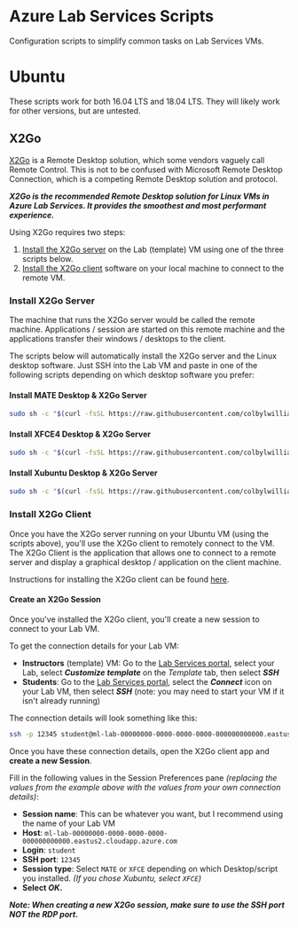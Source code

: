 # Azure Lab Services Scripts

Configuration scripts to simplify common tasks on Lab Services VMs.

# Ubuntu

These scripts work for both 16.04 LTS and 18.04 LTS.  They will likely work for other versions, but are untested.

## X2Go

[X2Go](https://wiki.x2go.org/doku.php/doc:newtox2go) is a Remote Desktop solution, which some vendors vaguely call Remote Control. This is not to be confused with Microsoft Remote Desktop Connection, which is a competing Remote Desktop solution and protocol.

**_X2Go is the recommended Remote Desktop solution for Linux VMs in Azure Lab Services. It provides the smoothest and most performant experience._**

Using X2Go requires two steps:

1. [Install the X2Go server](#install-x2go-server) on the Lab (template) VM using one of the three scripts below.
2. [Install the X2Go client](#install-x2go-client) software on your local machine to connect to the remote VM.

### Install X2Go Server

The machine that runs the X2Go server would be called the remote machine. Applications / session are started on this remote machine and the applications transfer their windows / desktops to the client.

The scripts below will automatically install the X2Go server and the Linux desktop software.  Just SSH into the Lab VM and paste in one of the following scripts depending on which desktop software you prefer:

#### Install MATE Desktop & X2Go Server

```bash
sudo sh -c "$(curl -fsSL https://raw.githubusercontent.com/colbylwilliams/lab-scripts/master/ubuntu/x2go-mate.sh)"
```

#### Install XFCE4 Desktop & X2Go Server

```bash
sudo sh -c "$(curl -fsSL https://raw.githubusercontent.com/colbylwilliams/lab-scripts/master/ubuntu/x2go-xfce4.sh)"
```

#### Install Xubuntu Desktop & X2Go Server

```bash
sudo sh -c "$(curl -fsSL https://raw.githubusercontent.com/colbylwilliams/lab-scripts/master/ubuntu/x2go-xubuntu.sh)"
```

### Install X2Go Client

Once you have the X2Go server running on your Ubuntu VM (using the scripts above), you'll use the X2Go client to remotely connect to the VM. The X2Go Client is the application that allows one to connect to a remote server and display a graphical desktop / application on the client machine.

Instructions for installing the X2Go client can be found [here](https://wiki.x2go.org/doku.php/doc:installation:x2goclient).

#### Create an X2Go Session

Once you've installed the X2Go client, you'll create a new session to connect to your Lab VM.

To get the connection details for your Lab VM:

- **Instructors** (template) VM: Go to the [Lab Services portal](https://labs.azure.com/), select your Lab, select **_Customize template_** on the _Template_ tab, then select **_SSH_**
- **Students**: Go to the [Lab Services portal](https://labs.azure.com/virtualmachines), select the **_Connect_** icon on your Lab VM, then select **_SSH_** (note: you may need to start your VM if it isn't already running)

The connection details will look something like this:

```bash
ssh -p 12345 student@ml-lab-00000000-0000-0000-0000-000000000000.eastus2.cloudapp.azure.com
```

Once you have these connection details, open the X2Go client app and **create a new Session**.

Fill in the following values in the Session Preferences pane _(replacing the values from the example above with the values from your own connection details)_:

- **Session name**: This can be whatever you want, but I recommend using the name of your Lab VM
- **Host**: `ml-lab-00000000-0000-0000-0000-000000000000.eastus2.cloudapp.azure.com`
- **Login**: `student`
- **SSH port**: `12345`
- **Session type**: Select `MATE` or `XFCE` depending on which Desktop/script you installed. _(If you chose Xubuntu, select `XFCE`)_
- **Select _OK_.**

**_Note: When creating a new X2Go session, make sure to use the SSH port NOT the RDP port._**
